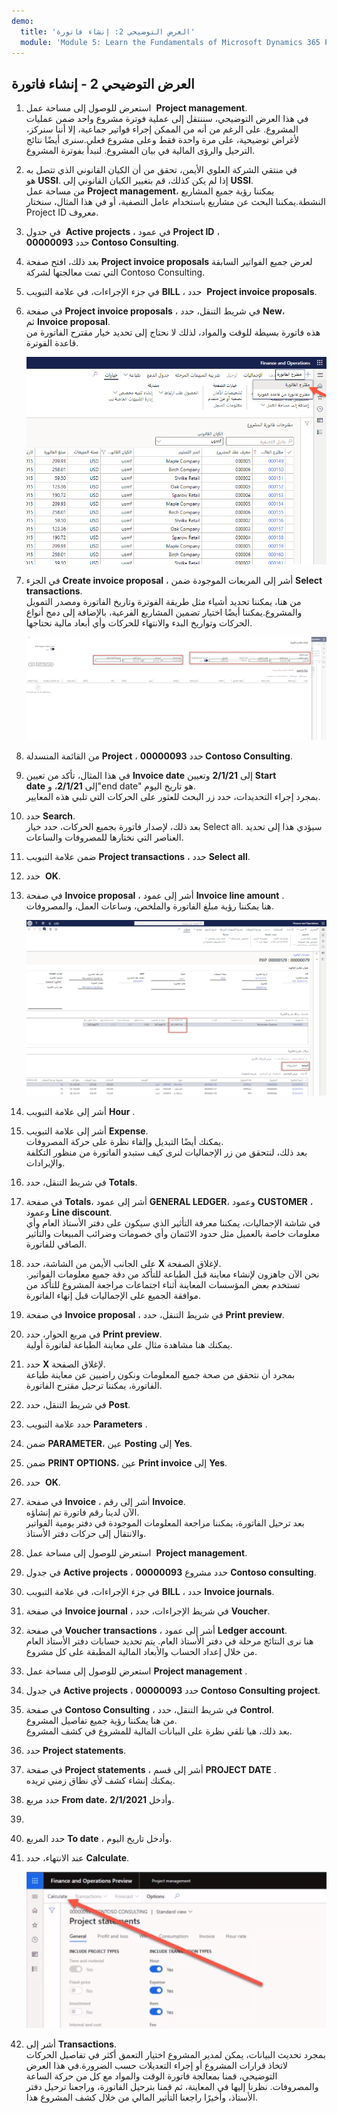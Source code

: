 ```yaml
---
demo:
  title: 'العرض التوضيحي 2: إنشاء فاتورة'
  module: 'Module 5: Learn the Fundamentals of Microsoft Dynamics 365 Project Operations'
---
```


## العرض التوضيحي 2 - إنشاء فاتورة

1. استعرض للوصول إلى مساحة عمل  **Project management**.  
    في هذا العرض التوضيحي، سننتقل إلى عملية فوترة مشروع واحد ضمن عمليات المشروع. على الرغم من أنه من الممكن إجراء فواتير جماعية، إلا أننا سنركز، لأغراض توضيحية، على مرة واحدة فقط وعلى مشروع فعلي.سنرى أيضًا نتائج الترحيل والرؤى المالية في بيان المشروع. لنبدأ بفوترة المشروع. 

1. في منتقي الشركة العلوي الأيمن، تحقق من أن الكيان القانوني الذي تتصل به هو **USSI**. إذا لم يكن كذلك، قم بتغيير الكيان القانوني إلى **USSI**.  
    من مساحة عمل **Project management**، يمكننا رؤية جميع المشاريع النشطة.يمكننا البحث عن مشاريع باستخدام عامل التصفية، أو في هذا المثال، سنختار Project ID معروف. 

1. في جدول  **Active projects** ، في عمود **Project ID** ، حدد **00000093 Contoso Consulting**.  

1. بعد ذلك، افتح صفحة **Project invoice proposals** لعرض جميع الفواتير السابقة التي تمت معالجتها لشركة Contoso Consulting. 

1. في جزء الإجراءات، في علامة التبويب **BILL** ، حدد  **Project invoice proposals**. 

1. في صفحة **Project invoice proposals** ، في شريط التنقل، حدد **New**، ثم **Invoice proposal**.  
    هذه فاتورة بسيطة للوقت والمواد، لذلك لا نحتاج إلى تحديد خيار مقترح الفاتورة من قاعدة الفوترة. 

    ![لقطة شاشة لصفحة مقترحات فواتير المشروع مع تمييز مقترح فاتورة جديد.](./media/projops_invoice_1_new_invoice_proposal.png)

1. في الجزء **Create invoice proposal** ، أشر إلى المربعات الموجودة ضمن **Select transactions**.  
    من هنا، يمكننا تحديد أشياء مثل طريقة الفوترة وتاريخ الفاتورة ومصدر التمويل والمشروع.يمكننا أيضًا اختيار تضمين المشاريع الفرعية، بالإضافة إلى دمج أنواع الحركات وتواريخ البدء والانتهاء للحركات وأي أبعاد مالية نحتاجها. 

    ![لقطة شاشة لجزء إنشاء مقترح فاتورة مع تمييز قسم "تحديد الحركات".](./media/projops_invoice_2_select_transactions.png)

1. من القائمة المنسدلة **Project** ، حدد **00000093 Contoso Consulting**. 

1. في هذا المثال، تأكد من تعيين **Invoice date** إلى **2/1/21** وتعيين **Start date** إلى **2/1/21**، و"end date" هو تاريخ اليوم.  
    بمجرد إجراء التحديدات، حدد زر البحث للعثور على الحركات التي تلبي هذه المعايير.

1. حدد **Search**.  
    بعد ذلك، لإصدار فاتورة بجميع الحركات، حدد خيار Select all. سيؤدي هذا إلى تحديد العناصر التي نختارها للمصروفات والساعات.

1. ضمن علامة التبويب **Project transactions** ، حدد **Select all**.

1. حدد  **OK**. 

1. في صفحة **Invoice proposal** ، أشر إلى عمود **Invoice line amount** .  
    هنا يمكننا رؤية مبلغ الفاتورة والملخص، وساعات العمل، والمصروفات.

    ![لقطة شاشة لصفحة مقترح الفاتورة مع تمييز عمود مبلغ سطر الفاتورة.](./media/projops_invoice_3_invoice_line_amount_column.png)

1. أشر إلى علامة التبويب **Hour** . 

1. أشر إلى علامة التبويب **Expense**.  
    يمكنك أيضًا التبديل وإلقاء نظرة على حركة المصروفات.  
بعد ذلك، لنتحقق من زر الإجماليات لنرى كيف ستبدو الفاتورة من منظور التكلفة والإيرادات.

1. في شريط التنقل، حدد **Totals**.

1. في صفحة **Totals**، أشر إلى عمود **GENERAL LEDGER**، وعمود **CUSTOMER** ، وعمود **Line discount**.  
    في شاشة الإجماليات، يمكننا معرفة التأثير الذي سيكون على دفتر الأستاذ العام وأي معلومات خاصة بالعميل مثل حدود الائتمان وأي خصومات وضرائب المبيعات والتأثير الصافي للفاتورة. 

1. على الجانب الأيمن من الشاشة، حدد **X** لإغلاق الصفحة.  
    نحن الآن جاهزون لإنشاء معاينة قبل الطباعة للتأكد من دقة جميع معلومات الفواتير. تستخدم بعض المؤسسات المعاينة أثناء اجتماعات مراجعة المشروع للتأكد من موافقة الجميع على الإجماليات قبل إنهاء الفاتورة. 

1. في صفحة **Invoice proposal** ، في شريط التنقل، حدد **Print preview**. 

1. في مربع الحوار، حدد **Print preview**.  
    يمكنك هنا مشاهدة مثال على معاينة الطباعة لفاتورة أولية. 

1. حدد **X** لإغلاق الصفحة.  
    بمجرد أن نتحقق من صحة جميع المعلومات ونكون راضيين عن معاينة طباعة الفاتورة، يمكننا ترحيل مقترح الفاتورة.

1. في شريط التنقل، حدد **Post**.

1. حدد علامة التبويب **Parameters** .

1. ضمن **PARAMETER**، عين **Posting** إلى **Yes**.

1. ضمن **PRINT OPTIONS**، عين **Print invoice** إلى **Yes**.

1. حدد  **OK**.

1. في صفحة **Invoice** ، أشر إلى رقم **Invoice**.  
    الآن لدينا رقم فاتورة تم إنشاؤه.  
    بعد ترحيل الفاتورة، يمكننا مراجعة المعلومات الموجودة في دفتر يومية الفواتير والانتقال إلى حركات دفتر الأستاذ.

1. استعرض للوصول إلى مساحة عمل  **Project management**.

1. في جدول **Active projects** ، حدد مشروع **00000093** **Contoso consulting**.

1. في جزء الإجراءات، في علامة التبويب **BILL** ، حدد **Invoice journals**.

1. في صفحة **Invoice journal** ، في شريط الإجراءات، حدد **Voucher**.

1. في صفحة **Voucher transactions** ، أشر إلى عمود **Ledger account**.  
    هنا نرى النتائج مرحلة في دفتر الأستاذ العام. يتم تحديد حسابات دفتر الأستاذ العام من خلال إعداد الحساب والأبعاد المالية المطبقة على كل مشروع.

1. استعرض للوصول إلى مساحة عمل **Project management** . 

1. في جدول **Active projects** ، حدد **00000093 Contoso Consulting project**.

1. في صفحة **Contoso Consulting** ، في شريط التنقل، حدد **Control**.  
    من هنا يمكننا رؤية جميع تفاصيل المشروع.  
    بعد ذلك، هيا نلقي نظرة على البيانات المالية للمشروع في كشف المشروع.

1. حدد **Project statements**.

1. في صفحة **Project statements** ، أشر إلى قسم **PROJECT DATE** .  
يمكنك إنشاء كشف لأي نطاق زمني تريده.

1. حدد مربع **From date**، وأدخل **2/1/2021**.
1. 
1. حدد المربع **To date** ، وأدخل تاريخ اليوم.

1. عند الانتهاء، حدد **Calculate**.

    ![لقطة شاشة لصفحة كشوف المشروع مع تمييز خيار الحساب.](./media/projops_invoice_4_calculate.png)

1. أشر إلى **Transactions**.  
    بمجرد تحديث البيانات، يمكن لمدير المشروع اختيار التعمق أكثر في تفاصيل الحركات لاتخاذ قرارات المشروع أو إجراء التعديلات حسب الضرورة.في هذا العرض التوضيحي، قمنا بمعالجة فاتورة الوقت والمواد مع كل من حركة الساعة والمصروفات. نظرنا إليها في المعاينة، ثم قمنا بترحيل الفاتورة، وراجعنا ترحيل دفتر الأستاذ، وأخيرًا راجعنا التأثير المالي من خلال كشف المشروع هذا.

